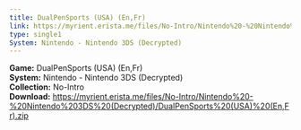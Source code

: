 ```yaml
---
title: DualPenSports (USA) (En,Fr)
link: https://myrient.erista.me/files/No-Intro/Nintendo%20-%20Nintendo%203DS%20(Decrypted)/DualPenSports%20(USA)%20(En,Fr).zip
type: single1
System: Nintendo - Nintendo 3DS (Decrypted)
---
```

<b>Game:</b> DualPenSports (USA) (En,Fr)<br>
<b>System:</b> Nintendo - Nintendo 3DS (Decrypted)<br>
<b>Collection:</b> No-Intro<br>
<b>Download:</b> https://myrient.erista.me/files/No-Intro/Nintendo%20-%20Nintendo%203DS%20(Decrypted)/DualPenSports%20(USA)%20(En,Fr).zip